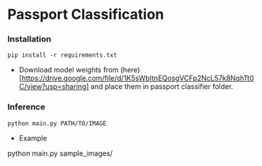 # Passport Classification

### Installation

```
pip install -r requirements.txt
```
* Download model weights from (here)[https://drive.google.com/file/d/1K5sWbItnEQosgVCFp2NcL57k8NqhTt0C/view?usp=sharing] and place them in passport classifier folder.
### Inference
```
python main.py PATH/TO/IMAGE
``` 
* Example 

python main.py sample_images/
